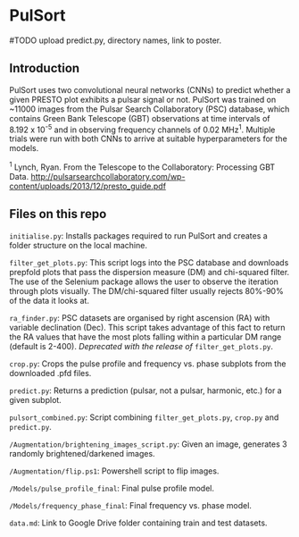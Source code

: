 # PulSort
#TODO upload predict.py, directory names, link to poster.

## Introduction
PulSort uses two convolutional neural networks (CNNs) to predict whether a given PRESTO plot exhibits a pulsar signal or not. PulSort was trained on ~11000 images from the Pulsar Search Collaboratory (PSC) database, which contains Green Bank Telescope (GBT) observations at time intervals of 8.192 x 10<sup>-5</sup> and in observing frequency channels of 0.02 MHz<sup>1</sup>. Multiple trials were run with both CNNs to arrive at suitable hyperparameters for the models. 

<sup>1</sup> Lynch, Ryan. From the Telescope to the Collaboratory: Processing GBT Data. http://pulsarsearchcollaboratory.com/wp-content/uploads/2013/12/presto_guide.pdf

## Files on this repo
``initialise.py``: Installs packages required to run PulSort and creates a folder structure on the local machine.

``filter_get_plots.py``: This script logs into the PSC database and downloads prepfold plots that pass the dispersion measure (DM) and chi-squared filter. The use of the Selenium package allows the user to observe the iteration through plots visually. The DM/chi-squared filter usually rejects 80%-90% of the data it looks at.

``ra_finder.py``: PSC datasets are organised by right ascension (RA) with variable declination (Dec). This script takes advantage of this fact to return the RA values that have the most plots falling within a particular DM range (default is 2-400). *Deprecated with the release of* ``filter_get_plots.py``.

``crop.py``: Crops the pulse profile and frequency vs. phase subplots from the downloaded .pfd files.

``predict.py``: Returns a prediction (pulsar, not a pulsar, harmonic, etc.) for a given subplot. 

``pulsort_combined.py``: Script combining ``filter_get_plots.py``, ``crop.py`` and ``predict.py``. 

``/Augmentation/brightening_images_script.py``: Given an image, generates 3 randomly brightened/darkened images.

``/Augmentation/flip.ps1``: Powershell script to flip images. 

``/Models/pulse_profile_final``: Final pulse profile model.

``/Models/frequency_phase_final``: Final frequency vs. phase model.

``data.md``: Link to Google Drive folder containing train and test datasets.
